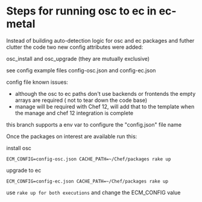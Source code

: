 # Steps for running osc to ec in ec-metal
Instead of building auto-detection logic for osc and ec packages and futher clutter the code two new config attributes were added:

osc_install and osc_upgrade (they are mutually exclusive)

see config example files config-osc.json and config-ec.json

config file known issues:
- although the osc to ec paths don't use backends or frontends the empty arrays are required ( not to tear down the code base)
- manage will be required with Chef 12, will add that to the template when the manage and chef 12 integration is complete

this branch supports a env var to configure the "config.json" file name

Once the packages on interest are available run this:

install osc 

```ECM_CONFIG=config-osc.json CACHE_PATH=~/Chef/packages rake up```


upgrade to ec

```ECM_CONFIG=config-ec.json CACHE_PATH=~/Chef/packages rake up```

use `rake up for both executions` and change the ECM_CONFIG value